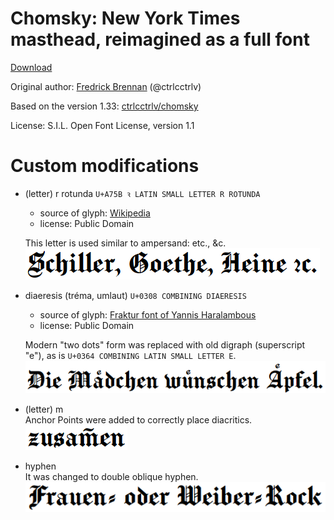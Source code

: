 # Chomsky: New York Times masthead, reimagined as a full font

[Download]()

Original author: [Fredrick Brennan](https://github.com/ctrlcctrlv) (@ctrlcctrlv)

Based on the version 1.33: [ctrlcctrlv/chomsky](https://github.com/ctrlcctrlv/chomsky)

License: S.I.L. Open Font License, version 1.1


# Custom modifications

* (letter) r rotunda `U+A75B ꝛ LATIN SMALL LETTER R ROTUNDA`
  - source of glyph: [Wikipedia](https://commons.wikimedia.org/wiki/File:Et_cetera_r_rotunda.svg)
  - license: Public Domain
  
  This letter is used similar to ampersand: etc., &amp;c.\
  ![example](https://raw.githubusercontent.com/nikita-moor/chomsky/master/images/r-rotunda.png)
  
* diaeresis (tréma, umlaut) `U+0308 COMBINING DIAERESIS`
  - source of glyph: [Fraktur font of Yannis Haralambous](https://ctan.org/pkg/yfonts-t1)
  - license: Public Domain
  
  Modern "two dots" form was replaced with old digraph (superscript "e"), as is `U+0364 COMBINING LATIN SMALL LETTER E`.\
  ![example](https://raw.githubusercontent.com/nikita-moor/chomsky/master/images/diaeresis.png)
  
* (letter) m\
  Anchor Points were added to correctly place diacritics.\
  ![example](https://raw.githubusercontent.com/nikita-moor/chomsky/master/images/m.png)
* hyphen\
  It was changed to double oblique hyphen.\
  ![example](https://raw.githubusercontent.com/nikita-moor/chomsky/master/images/hyphen.png)

